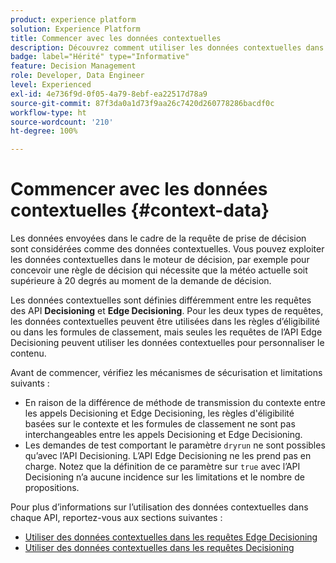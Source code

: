 ```yaml
---
product: experience platform
solution: Experience Platform
title: Commencer avec les données contextuelles
description: Découvrez comment utiliser les données contextuelles dans la gestion des décisions.
badge: label="Hérité" type="Informative"
feature: Decision Management
role: Developer, Data Engineer
level: Experienced
exl-id: 4e736f9d-0f05-4a79-8ebf-ea22517d78a9
source-git-commit: 87f3da0a1d73f9aa26c7420d260778286bacdf0c
workflow-type: ht
source-wordcount: '210'
ht-degree: 100%

---
```


# Commencer avec les données contextuelles {#context-data}

Les données envoyées dans le cadre de la requête de prise de décision sont considérées comme des données contextuelles. Vous pouvez exploiter les données contextuelles dans le moteur de décision, par exemple pour concevoir une règle de décision qui nécessite que la météo actuelle soit supérieure à 20 degrés au moment de la demande de décision.

Les données contextuelles sont définies différemment entre les requêtes des API **Decisioning** et **Edge Decisioning**. Pour les deux types de requêtes, les données contextuelles peuvent être utilisées dans les règles d’éligibilité ou dans les formules de classement, mais seules les requêtes de l’API Edge Decisioning peuvent utiliser les données contextuelles pour personnaliser le contenu.

Avant de commencer, vérifiez les mécanismes de sécurisation et limitations suivants :

* En raison de la différence de méthode de transmission du contexte entre les appels Decisioning et Edge Decisioning, les règles d&#39;éligibilité basées sur le contexte et les formules de classement ne sont pas interchangeables entre les appels Decisioning et Edge Decisioning.
* Les demandes de test comportant le paramètre `dryrun` ne sont possibles qu’avec l’API Decisioning. L’API Edge Decisioning ne les prend pas en charge. Notez que la définition de ce paramètre sur `true` avec l’API Decisioning n’a aucune incidence sur les limitations et le nombre de propositions.

Pour plus d’informations sur l’utilisation des données contextuelles dans chaque API, reportez-vous aux sections suivantes :

* [Utiliser des données contextuelles dans les requêtes Edge Decisioning](context-data-edge.md)
* [Utiliser des données contextuelles dans les requêtes Decisioning](context-data-decisioning.md)

